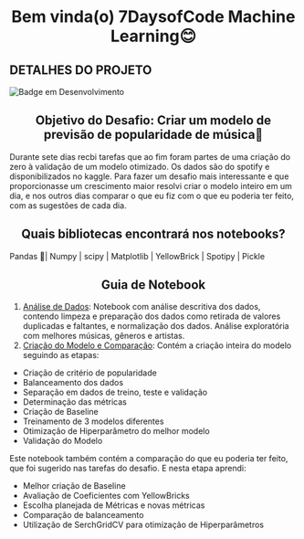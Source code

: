 <h1 align="center"> Bem vinda(o) 7DaysofCode Machine Learning😊 </h1>



## DETALHES DO PROJETO

![Badge em Desenvolvimento](https://img.shields.io/static/v1?label=STATUS&message=CONCLUIDO&color=<COLOR>)

<h2 align ="center"> Objetivo do Desafio: Criar um modelo de previsão de popularidade de música🤔</h2>

Durante sete dias recbi tarefas que ao fim foram partes de uma criação do zero à validação de um modelo otimizado. Os dados são do spotify e disponibilizados no kaggle. Para fazer um desafio mais interessante e que proporcionasse um crescimento maior resolvi criar o modelo inteiro em um dia, e nos outros dias comparar o que eu fiz com o que eu poderia ter feito, com as sugestões de cada dia.

<h2 align ="center"> Quais bibliotecas encontrará nos notebooks?</h2>

Pandas 🐼| Numpy | scipy | Matplotlib | YellowBrick | Spotipy | Pickle

<h2 align ="center">Guia de Notebook</h2>

1. [Análise de Dados](https://github.com/KaueAbbe/7DaysofCode_ML/blob/main/7DaysofCode_Dia1.ipynb): Notebook com análise descritiva dos dados, contendo limpeza e preparação dos dados como retirada de valores duplicadas e faltantes, e normalização dos dados. Análise exploratória com melhores músicas, gêneros e artistas. 
2. [Criação do Modelo e Comparação](https://github.com/KaueAbbe/7DaysofCode_ML/blob/main/7DaysofCode_Modelo.ipynb): Contém a criação inteira do modelo seguindo as etapas:
 - Criação de critério de popularidade
 - Balanceamento dos dados
 - Separação em dados de treino, teste e validação
 - Determinação das métricas
 - Criação de Baseline
 - Treinamento de 3 modelos diferentes
 - Otimização de Hiperparâmetro do melhor modelo
 - Validação do Modelo

 Este notebook também contém a comparação do que eu poderia ter feito, que foi sugerido nas tarefas do desafio. E nesta etapa aprendi:
 - Melhor criação de Baseline
 - Avaliação de Coeficientes com YellowBricks
 - Escolha planejada de Métricas e novas métricas
 - Comparação de balanceamento
 - Utilização de SerchGridCV para otimização de Hiperparâmetros




